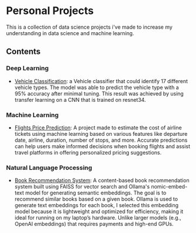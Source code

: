 # Personal Projects
This is a collection of data science projects i've made to increase my understanding in data science and machine learning. 

## Contents
### Deep Learning
- [Vehicle Classification](https://github.com/IssabelAverina/PersonalProjects/tree/d5b05946aff38fe14782d18aeecd39d305a1d5b7/VehicleClassifier): a Vehicle classifier that could identify 17 different vehicle types. The model was able to predict the vehicle type with a 95% accuracy after minimal tuning. This result was achieved by using transfer learning on a CNN that is trained on resnet34.

### Machine Learning
- [Flights Price Prediction](https://github.com/IssabelAverina/PersonalProjects/tree/main/FlightsPricePrediction): A project made to estimate the cost of airline tickets using machine learning based on various features like departure date, airline, duration, number of stops, and more. Accurate predictions can help users make informed decisions when booking flights and assist travel platforms in offering personalized pricing suggestions.

### Natural Language Processing
- [Book Recommendation System](https://github.com/IssabelAverina/PersonalProjects/tree/main/Book%20Recommendation):  A content-based book recommendation system built using FAISS for vector search and Ollama's nomic-embed-text model for generating semantic embeddings. The goal is to recommend similar books based on a given book. Ollama is used to generate text embeddings for each book, I selected this embedding model because it is lightweight and optimized for efficiency, making it ideal for running on my laptop’s hardware. Unlike larger models (e.g., OpenAI embeddings) that requires payments and high-end GPUs. 

